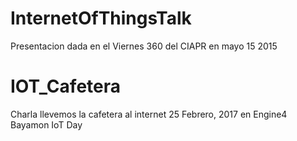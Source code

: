 # InternetOfThingsTalk
Presentacion dada en el Viernes 360 del CIAPR en mayo 15 2015

# IOT_Cafetera
Charla llevemos la cafetera al internet
25 Febrero, 2017 en Engine4 Bayamon IoT Day


